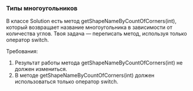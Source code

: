 
### Типы многоугольников

В классе Solution есть метод getShapeNameByCountOfCorners(int), который возвращает название многоугольника в зависимости от количества углов.
Твоя задача &mdash; переписать метод, используя только оператор switch.


Требования:
1.	Результат работы метода getShapeNameByCountOfCorners(int) не должен измениться.
2.	В методе getShapeNameByCountOfCorners(int) должен использоваться только оператор switch.


